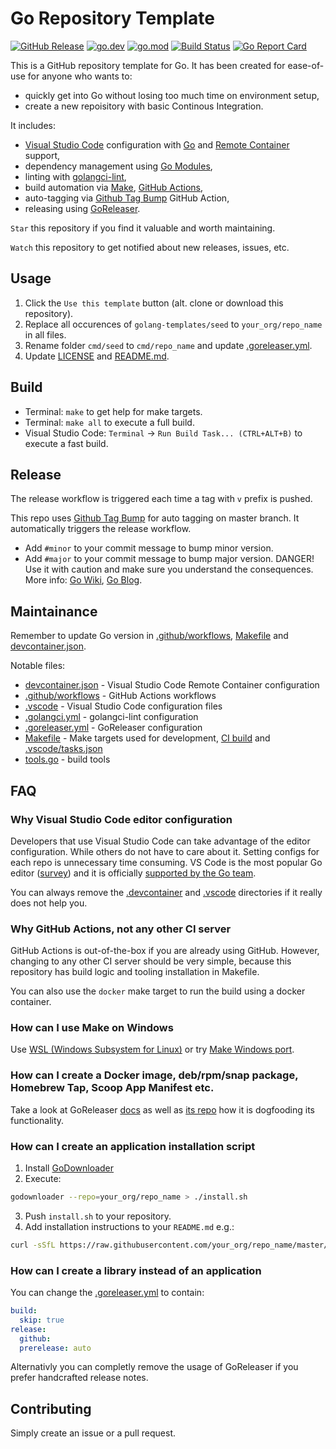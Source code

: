 # Go Repository Template

[![GitHub Release](https://img.shields.io/github/v/release/golang-templates/seed)](https://github.com/golang-templates/seed/releases)
[![go.dev](https://img.shields.io/badge/go.dev-reference-blue.svg)](https://pkg.go.dev/github.com/golang-templates/seed)
[![go.mod](https://img.shields.io/github/go-mod/go-version/golang-templates/seed)](go.mod)
[![Build Status](https://img.shields.io/github/workflow/status/golang-templates/seed/build)](https://github.com/golang-templates/seed/actions?query=workflow%3Abuild+branch%3Amaster)
[![Go Report Card](https://goreportcard.com/badge/github.com/golang-templates/seed)](https://goreportcard.com/report/github.com/golang-templates/seed)

This is a GitHub repository template for Go. It has been created for ease-of-use for anyone who wants to:

- quickly get into Go without losing too much time on environment setup,
- create a new repoisitory with basic Continous Integration.

It includes:

- [Visual Studio Code](https://code.visualstudio.com) configuration with [Go](https://code.visualstudio.com/docs/languages/go) and [Remote Container](https://code.visualstudio.com/docs/remote/containers) support,
- dependency management using [Go Modules](https://github.com/golang/go/wiki/Modules),
- linting with [golangci-lint](https://github.com/golangci/golangci-lint),
- build automation via [Make](https://www.gnu.org/software/make), [GitHub Actions](https://github.com/features/actions),
- auto-tagging via [Github Tag Bump](https://github.com/marketplace/actions/github-tag-bump) GitHub Action,
- releasing using [GoReleaser](https://github.com/goreleaser/goreleaser).

`Star` this repository if you find it valuable and worth maintaining.

`Watch` this repository to get notified about new releases, issues, etc.

## Usage

1. Click the `Use this template` button (alt. clone or download this repository).
1. Replace all occurences of `golang-templates/seed` to `your_org/repo_name` in all files.
1. Rename folder `cmd/seed` to `cmd/repo_name` and update [.goreleaser.yml](.goreleaser.yml).
1. Update [LICENSE](LICENSE) and [README.md](README.md).

## Build

- Terminal: `make` to get help for make targets.
- Terminal: `make all` to execute a full build.
- Visual Studio Code: `Terminal` → `Run Build Task... (CTRL+ALT+B)` to execute a fast build.

## Release

The release workflow is triggered each time a tag with `v` prefix is pushed.

This repo uses [Github Tag Bump](https://github.com/marketplace/actions/github-tag-bump) for auto tagging on master branch. It automatically triggers the release workflow.

- Add `#minor` to your commit message to bump minor version.
- Add `#major` to your commit message to bump major version. DANGER! Use it with caution and make sure you understand the consequences. More info: [Go Wiki](https://github.com/golang/go/wiki/Modules#releasing-modules-v2-or-higher), [Go Blog](https://blog.golang.org/v2-go-modules).

## Maintainance

Remember to update Go version in [.github/workflows](.github/workflows), [Makefile](Makefile) and [devcontainer.json](.devcontainer/devcontainer.json).

Notable files:
- [devcontainer.json](.devcontainer/devcontainer.json) - Visual Studio Code Remote Container configuration
- [.github/workflows](.github/workflows) - GitHub Actions workflows
- [.vscode](.vscode) - Visual Studio Code configuration files
- [.golangci.yml](.golangci.yml) - golangci-lint configuration
- [.goreleaser.yml](.goreleaser.yml) - GoReleaser configuration
- [Makefile](Makefile) - Make targets used for development, [CI build](.github/workflows) and [.vscode/tasks.json](.vscode/tasks.json)
- [tools.go](tools.go) - build tools 

## FAQ

### Why Visual Studio Code editor configuration

Developers that use Visual Studio Code can take advantage of the editor configuration. While others do not have to care about it. Setting configs for each repo is unnecessary time consuming. VS Code is the most popular Go editor ([survey](https://blog.golang.org/survey2019-results)) and it is officially [supported by the Go team](https://blog.golang.org/vscode-go). 

You can always remove the [.devcontainer](.devcontainer) and [.vscode](.vscode) directories if it really does not help you.

### Why GitHub Actions, not any other CI server

GitHub Actions is out-of-the-box if you are already using GitHub.
However, changing to any other CI server should be very simple, because this repository has build logic and tooling installation in Makefile. 

You can also use the `docker` make target to run the build using a docker container.

### How can I use Make on Windows

Use [WSL (Windows Subsystem for Linux)](https://docs.microsoft.com/en-us/windows/wsl/install-win10) or try [Make Windows port](https://gist.github.com/evanwill/0207876c3243bbb6863e65ec5dc3f058).

### How can I create a Docker image, deb/rpm/snap package, Homebrew Tap, Scoop App Manifest etc.

Take a look at GoReleaser [docs](https://goreleaser.com/customization/) as well as [its repo](https://github.com/goreleaser/goreleaser/) how it is dogfooding its functionality.


### How can I create an application installation script

1. Install [GoDownloader](https://github.com/goreleaser/godownloader)
1. Execute: 

```bash
godownloader --repo=your_org/repo_name > ./install.sh
```

3. Push `install.sh` to your repository.
1. Add installation instructions to your `README.md` e.g.:

```bash
curl -sSfL https://raw.githubusercontent.com/your_org/repo_name/master/install.sh | sh -s -- -b /usr/local/bin
```

### How can I create a library instead of an application

You can change the [.goreleaser.yml](.goreleaser.yml) to contain:

```yaml
build:
  skip: true
release:
  github:
  prerelease: auto
```

Alternativly you can completly remove the usage of GoReleaser if you prefer handcrafted release notes.

## Contributing

Simply create an issue or a pull request.
